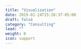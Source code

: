 ```yaml
---
title: "Visualization"
date: 2019-01-24T15:20:37-05:00
draft: false
category: "Consulting"
lead: ""
weight: 0
icon: support
---
```

